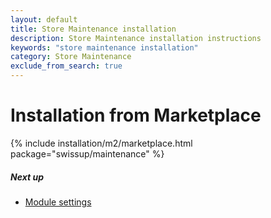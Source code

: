 ```yaml
---
layout: default
title: Store Maintenance installation
description: Store Maintenance installation instructions
keywords: "store maintenance installation"
category: Store Maintenance
exclude_from_search: true
---
```


# Installation from Marketplace

{% include installation/m2/marketplace.html package="swissup/maintenance" %}

##### Next up

- [Module settings](../../settings)
